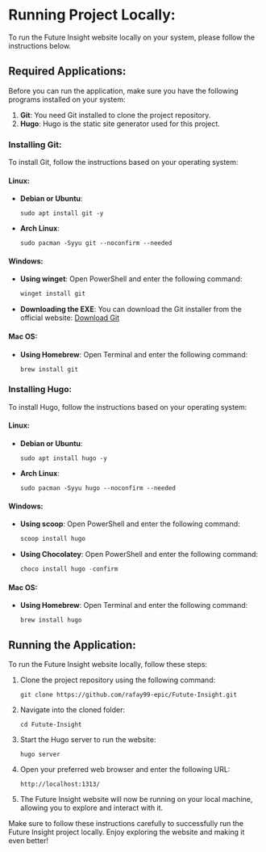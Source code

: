 # Running Project Locally: 

To run the Future Insight website locally on your system, please follow the instructions below.

## Required Applications:
Before you can run the application, make sure you have the following programs installed on your system:

1. **Git**: You need Git installed to clone the project repository.
2. **Hugo**: Hugo is the static site generator used for this project.

### Installing Git:
To install Git, follow the instructions based on your operating system:

#### Linux:
- **Debian or Ubuntu**:
  ```shell
  sudo apt install git -y
  ```

- **Arch Linux**:
  ```shell
  sudo pacman -Syyu git --noconfirm --needed
  ```

#### Windows:
- **Using winget**:
  Open PowerShell and enter the following command:
  ```PowerShell
  winget install git
  ```

- **Downloading the EXE**:
  You can download the Git installer from the official website: [Download Git](https://git-scm.com/downloads)

#### Mac OS:
- **Using Homebrew**:
  Open Terminal and enter the following command:
  ```shell
  brew install git
  ```

### Installing Hugo:
To install Hugo, follow the instructions based on your operating system:

#### Linux:
- **Debian or Ubuntu**:
  ```shell
  sudo apt install hugo -y
  ```

- **Arch Linux**:
  ```shell
  sudo pacman -Syyu hugo --noconfirm --needed
  ```

#### Windows:
- **Using scoop**:
  Open PowerShell and enter the following command:
  ```PowerShell
  scoop install hugo
  ```

- **Using Chocolatey**:
  Open PowerShell and enter the following command:
  ```PowerShell
  choco install hugo -confirm
  ```

#### Mac OS:
- **Using Homebrew**:
  Open Terminal and enter the following command:
  ```shell
  brew install hugo
  ```

## Running the Application:
To run the Future Insight website locally, follow these steps:

1. Clone the project repository using the following command:
   ```shell
   git clone https://github.com/rafay99-epic/Futute-Insight.git
   ```

2. Navigate into the cloned folder:
   ```shell
   cd Futute-Insight
   ```

3. Start the Hugo server to run the website:
   ```shell
   hugo server
   ```

4. Open your preferred web browser and enter the following URL:
   ```
   http://localhost:1313/
   ```

5. The Future Insight website will now be running on your local machine, allowing you to explore and interact with it.

Make sure to follow these instructions carefully to successfully run the Future Insight project locally. Enjoy exploring the website and making it even better!